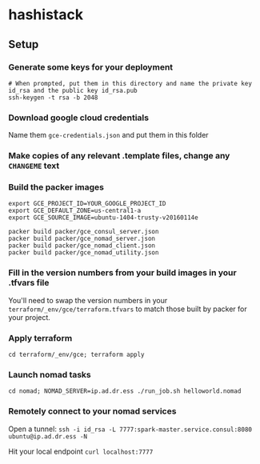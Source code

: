 # hashistack


## Setup

### Generate some keys for your deployment
```
# When prompted, put them in this directory and name the private key id_rsa and the public key id_rsa.pub
ssh-keygen -t rsa -b 2048
```

### Download google cloud credentials
Name them `gce-credentials.json` and put them in this folder

### Make copies of any relevant .template files, change any `CHANGEME` text

### Build the packer images
```
export GCE_PROJECT_ID=YOUR_GOOGLE_PROJECT_ID
export GCE_DEFAULT_ZONE=us-central1-a
export GCE_SOURCE_IMAGE=ubuntu-1404-trusty-v20160114e

packer build packer/gce_consul_server.json
packer build packer/gce_nomad_server.json
packer build packer/gce_nomad_client.json
packer build packer/gce_nomad_utility.json
```

### Fill in the version numbers from your build images in your .tfvars file

You'll need to swap the version numbers in your `terraform/_env/gce/terraform.tfvars` to match those built by packer for your project.

### Apply terraform

`cd terraform/_env/gce; terraform apply`

### Launch nomad tasks

`cd nomad; NOMAD_SERVER=ip.ad.dr.ess ./run_job.sh helloworld.nomad`

### Remotely connect to your nomad services

Open a tunnel:
`ssh -i id_rsa -L 7777:spark-master.service.consul:8080 ubuntu@ip.ad.dr.ess -N `

Hit your local endpoint
`curl localhost:7777`
